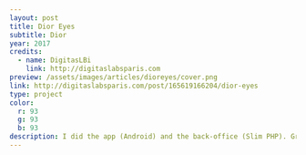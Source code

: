 ```yaml
---
layout: post
title: Dior Eyes
subtitle: Dior
year: 2017
credits:
  - name: DigitasLBi
    link: http://digitaslabsparis.com
preview: /assets/images/articles/dioreyes/cover.png
link: http://digitaslabsparis.com/post/165619166204/dior-eyes
type: project
color:
  r: 93
  g: 93
  b: 93
description: I did the app (Android) and the back-office (Slim PHP). Great experience, beside coding, I learnt a lot, from object prototyping to project delivery.
---
```


